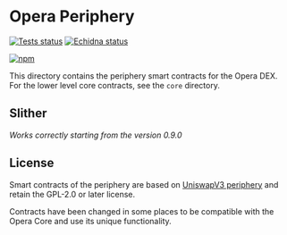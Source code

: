 # Opera Periphery
<a href="https://github.com/openswap/Opera/actions/workflows/tests_periphery.yml"><img alt="Tests status" src="https://github.com/openswap/Opera/actions/workflows/tests_periphery.yml/badge.svg"></a>
<a href="https://github.com/openswap/Opera/actions/workflows/echidna_periphery.yml"><img alt="Echidna status" src="https://github.com/openswap/Opera/actions/workflows/echidna_periphery.yml/badge.svg"></a>

[![npm](https://img.shields.io/npm/v/@openswap/opera-insider-periphery?style=flat)](https://www.npmjs.com/package/@openswap/opera-insider-periphery)

This directory contains the periphery smart contracts for the Opera DEX. For the lower level core contracts, see the `core` directory.

## Slither

*Works correctly starting from the version 0.9.0*

## License

Smart contracts of the periphery are based on [UniswapV3 periphery](https://github.com/Uniswap/v3-periphery) and retain the GPL-2.0 or later license.

Contracts have been changed in some places to be compatible with the Opera Core and use its unique functionality.
